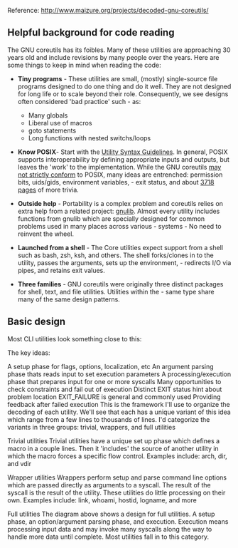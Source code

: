 

Reference: http://www.maizure.org/projects/decoded-gnu-coreutils/

## Helpful background for code reading

The GNU coreutils has its foibles. Many of these utilities are approaching 30 years old and include revisions by many people over the years. Here are some things to keep in mind when reading the code:
- **Tiny programs** - These utilities are small, (mostly) single-source file programs designed to do one thing and do it well. They are not designed for long life or to scale beyond their role. Consequently, we see designs often considered 'bad practice' such - as:
  - Many globals
  - Liberal use of macros
  - goto statements
  - Long functions with nested switchs/loops

- **Know POSIX**- Start with the [Utility Syntax Guidelines][guidelines]. In general, POSIX supports interoperability by defining appropriate inputs and outputs, but leaves the 'work' to the implementation. While the GNU coreutils [may not strictly conform][maybe-not] to POSIX, many ideas are entrenched: permission bits, uids/gids, environment variables, - exit status, and about [3718 pages][3718] of more trivia.

- **Outside help** - Portability is a complex problem and coreutils relies on extra help from a related project: [gnulib][gnulib]. Almost every utility includes functions from gnulib which are specially designed for common problems used in many places across various - systems - No need to reinvent the wheel.

- **Launched from a shell** - The Core utilities expect support from a shell such as bash, zsh, ksh, and others. The shell forks/clones in to the utility, passes the arguments, sets up the environment, - redirects I/O via pipes, and retains exit values.

- **Three families** - GNU coreutils were originally three distinct packages for shell, text, and file utilities. Utilities within the - same type share many of the same design patterns.

## Basic design
Most CLI utilities look something close to this:

The key ideas:

A setup phase for flags, options, localization, etc
An argument parsing phase thats reads input to set execution parameters
A processing/execution phase that prepares input for one or more syscalls
Many opportunities to check constraints and fail out of execution
Distinct EXIT status hint about problem location
EXIT_FAILURE is general and commonly used
Providing feedback after failed execution
This is the framework I'll use to organize the decoding of each utility. We'll see that each has a unique variant of this idea which range from a few lines to thousands of lines. I'd categorize the variants in three groups: trivial, wrappers, and full utilities

Trivial utilities
Trivial utilities have a unique set up phase which defines a macro in a couple lines. Then it 'includes' the source of another utility in which the macro forces a specific flow control. Examples include: arch, dir, and vdir

Wrapper utilities
Wrappers perform setup and parse command line options which are passed directly as arguments to a syscall. The result of the syscall is the result of the utility. These utilities do little processing on their own. Examples include: link, whoami, hostid, logname, and more

Full utilities
The diagram above shows a design for full utilities. A setup phase, an option/argument parsing phase, and execution. Execution means processing input data and may invoke many syscalls along the way to handle more data until complete. Most utilities fall in to this category.

[maybe-not]: (https://www.gnu.org/software/coreutils/manual/html_node/Standards-conformance.html)
[guidelines]: (http://pubs.opengroup.org/onlinepubs/9699919799/basedefs/V1_chap12.html#tag_12_02)
[3718]: (http://www.open-std.org/jtc1/sc22/open/n4217.pdf)
[gnulib]: (https://www.gnu.org/s/gnulib/)
[getopts]: (https://pubs.opengroup.org/onlinepubs/9699919799/functions/getopt.html)
